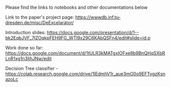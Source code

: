 Please find the links to notebooks and other documentations below


Link to the paper's project page: https://wwwdb.inf.tu-dresden.de/misc/DeExcelarator/

Introduction slides: https://docs.google.com/presentation/d/1--bk2EqbJVF_7IZOqkpFEH9FG_WTl9x29C6KAbQSFn4/edit#slide=id.p

Work done so far: https://docs.google.com/document/d/1tULR3kMATgxIOFxe8b9BnQHqSXbRLnR1xg1n3ljhJNw/edit

Decision Tree classifier - https://colab.research.google.com/drive/1lEdmhV1r_aue3mO0o9EFTvgzKsnazoLc

